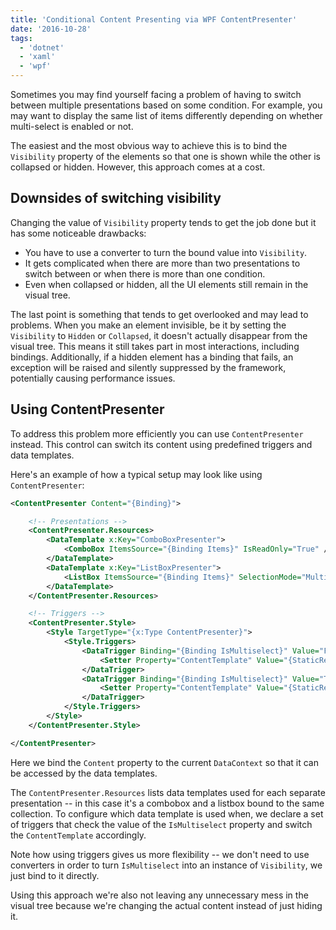```yaml
---
title: 'Conditional Content Presenting via WPF ContentPresenter'
date: '2016-10-28'
tags:
  - 'dotnet'
  - 'xaml'
  - 'wpf'
---
```


Sometimes you may find yourself facing a problem of having to switch between multiple presentations based on some condition. For example, you may want to display the same list of items differently depending on whether multi-select is enabled or not.

The easiest and the most obvious way to achieve this is to bind the `Visibility` property of the elements so that one is shown while the other is collapsed or hidden. However, this approach comes at a cost.

## Downsides of switching visibility

Changing the value of `Visibility` property tends to get the job done but it has some noticeable drawbacks:

- You have to use a converter to turn the bound value into `Visibility`.
- It gets complicated when there are more than two presentations to switch between or when there is more than one condition.
- Even when collapsed or hidden, all the UI elements still remain in the visual tree.

The last point is something that tends to get overlooked and may lead to problems. When you make an element invisible, be it by setting the `Visibility` to `Hidden` or `Collapsed`, it doesn't actually disappear from the visual tree. This means it still takes part in most interactions, including bindings. Additionally, if a hidden element has a binding that fails, an exception will be raised and silently suppressed by the framework, potentially causing performance issues.

## Using ContentPresenter

To address this problem more efficiently you can use `ContentPresenter` instead. This control can switch its content using predefined triggers and data templates.

Here's an example of how a typical setup may look like using `ContentPresenter`:

```xml
<ContentPresenter Content="{Binding}">

    <!-- Presentations -->
    <ContentPresenter.Resources>
        <DataTemplate x:Key="ComboBoxPresenter">
            <ComboBox ItemsSource="{Binding Items}" IsReadOnly="True" />
        </DataTemplate>
        <DataTemplate x:Key="ListBoxPresenter">
            <ListBox ItemsSource="{Binding Items}" SelectionMode="Multiple" />
        </DataTemplate>
    </ContentPresenter.Resources>

    <!-- Triggers -->
    <ContentPresenter.Style>
        <Style TargetType="{x:Type ContentPresenter}">
            <Style.Triggers>
                <DataTrigger Binding="{Binding IsMultiselect}" Value="False">
                    <Setter Property="ContentTemplate" Value="{StaticResource ComboBoxPresenter}" />
                </DataTrigger>
                <DataTrigger Binding="{Binding IsMultiselect}" Value="True">
                    <Setter Property="ContentTemplate" Value="{StaticResource ListBoxPresenter}" />
                </DataTrigger>
            </Style.Triggers>
        </Style>
    </ContentPresenter.Style>

</ContentPresenter>
```

Here we bind the `Content` property to the current `DataContext` so that it can be accessed by the data templates.

The `ContentPresenter.Resources` lists data templates used for each separate presentation -- in this case it's a combobox and a listbox bound to the same collection. To configure which data template is used when, we declare a set of triggers that check the value of the `IsMultiselect` property and switch the `ContentTemplate` accordingly.

Note how using triggers gives us more flexibility -- we don't need to use converters in order to turn `IsMultiselect` into an instance of `Visibility`, we just bind to it directly.

Using this approach we're also not leaving any unnecessary mess in the visual tree because we're changing the actual content instead of just hiding it.
